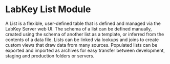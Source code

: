 # LabKey List Module

A List is a flexible, user-defined table that is defined 
and managed via the LabKey Server web UI. The schema of a list can be 
defined manually, created using the schema of another list as a template, 
or inferred from the contents of a data file. Lists can be linked via 
lookups and joins to create custom views that draw data from many sources. 
Populated lists can be exported and imported as archives for easy transfer 
between development, staging and production folders or servers.
